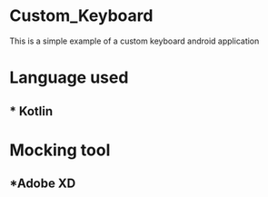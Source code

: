 # Custom_Keyboard
This is a simple example of a custom keyboard android application 
# Language used
## * Kotlin 
# Mocking tool
## *Adobe XD

